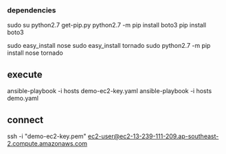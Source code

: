 ### dependencies
sudo su
python2.7 get-pip.py
python2.7 -m pip install boto3
pip install boto3

sudo easy_install nose
sudo easy_install tornado
sudo python2.7 -m pip install nose tornado

## execute
ansible-playbook -i hosts demo-ec2-key.yaml
ansible-playbook -i hosts demo.yaml

## connect
ssh -i "demo-ec2-key.pem" ec2-user@ec2-13-239-111-209.ap-southeast-2.compute.amazonaws.com
